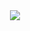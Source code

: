 <div id="header" align="center">
  <img decoding="async" 
src="https://github.com/dmt97jj/dmt97jj/blob/main/Banner%20Para%20Linkedin%20Lic%20En%20Administración%20Minimalista%20Negro.png">
</div>
